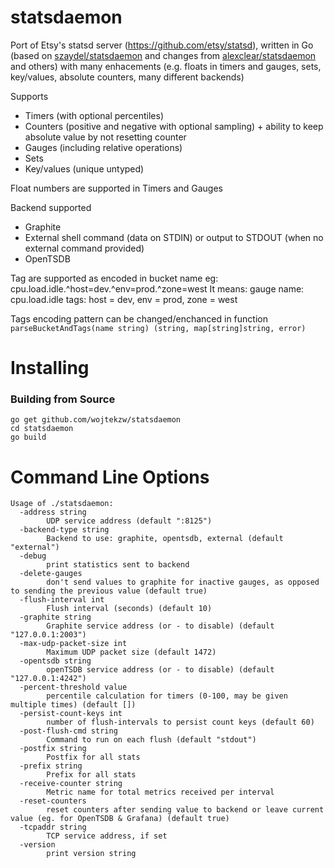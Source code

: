statsdaemon
==========

Port of Etsy's statsd server (https://github.com/etsy/statsd), written in Go (based on
  [szaydel/statsdaemon](https://github.com/szaydel/statsdaemon) and changes from
  [alexclear/statsdaemon](https://github.com/alexclear/statsdaemon) and others)
  with many enhacements (e.g. floats in timers and gauges, sets, key/values, absolute counters, many different backends)

Supports

* Timers (with optional percentiles)
* Counters (positive and negative with optional sampling) + ability to keep absolute value by not resetting counter
* Gauges (including relative operations)
* Sets
* Key/values (unique untyped)

Float numbers are supported in Timers and  Gauges

Backend supported
* Graphite
* External shell command (data on STDIN) or output to STDOUT (when no external command provided)
* OpenTSDB

Tag are supported as encoded in bucket name eg:
cpu.load.idle.^host=dev.^env=prod.^zone=west
It means:
  gauge name: cpu.load.idle
  tags: host = dev, env = prod, zone = west

Tags encoding pattern can be changed/enchanced in function `parseBucketAndTags(name string) (string, map[string]string, error)`

Installing
==========
### Building from Source
```
go get github.com/wojtekzw/statsdaemon
cd statsdaemon
go build
```


Command Line Options
====================

```
Usage of ./statsdaemon:
  -address string
    	UDP service address (default ":8125")
  -backend-type string
    	Backend to use: graphite, opentsdb, external (default "external")
  -debug
    	print statistics sent to backend
  -delete-gauges
    	don't send values to graphite for inactive gauges, as opposed to sending the previous value (default true)
  -flush-interval int
    	Flush interval (seconds) (default 10)
  -graphite string
    	Graphite service address (or - to disable) (default "127.0.0.1:2003")
  -max-udp-packet-size int
    	Maximum UDP packet size (default 1472)
  -opentsdb string
    	openTSDB service address (or - to disable) (default "127.0.0.1:4242")
  -percent-threshold value
    	percentile calculation for timers (0-100, may be given multiple times) (default [])
  -persist-count-keys int
    	number of flush-intervals to persist count keys (default 60)
  -post-flush-cmd string
    	Command to run on each flush (default "stdout")
  -postfix string
    	Postfix for all stats
  -prefix string
    	Prefix for all stats
  -receive-counter string
    	Metric name for total metrics received per interval
  -reset-counters
    	reset counters after sending value to backend or leave current value (eg. for OpenTSDB & Grafana) (default true)
  -tcpaddr string
    	TCP service address, if set
  -version
    	print version string
```
